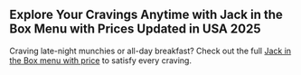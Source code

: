 ## Explore Your Cravings Anytime with Jack in the Box Menu with Prices Updated in USA 2025

Craving late-night munchies or all-day breakfast? Check out the full [Jack in the Box menu with price](https://jackintheboxmnu) to satisfy every craving.
